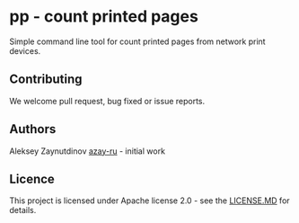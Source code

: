 # pp - count printed pages

Simple command line tool for count printed pages from network print devices.

## Contributing

We welcome pull request, bug fixed or issue reports.

## Authors

Aleksey Zaynutdinov [azay-ru](https://github.com/azay-ru) - initial work

## Licence

This project is licensed under Apache license 2.0 - see the [LICENSE.MD](LICENSE.md) for details.